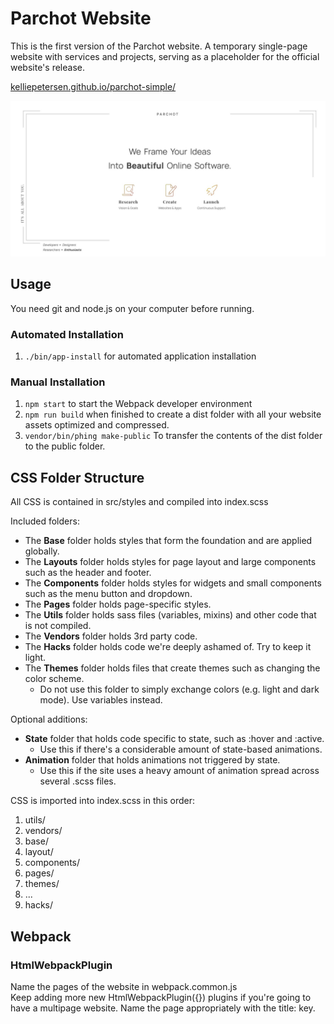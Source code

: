 # Parchot Website

This is the first version of the Parchot website. A temporary single-page website with services and projects, serving as a placeholder for the official website's release. 

[kelliepetersen.github.io/parchot-simple/](https://kelliepetersen.github.io/parchot-simple/ "Parchot website Link")

[![Screenshot of Parchot website](screenshot.jpg "Parchot Website Screenshot")](https://kelliepetersen.github.io/parchot-simple/ "Parchot website Link")

## Usage

You need git and node.js on your computer before running.  

### Automated Installation

1. ```./bin/app-install``` for automated application installation

### Manual Installation

1. ```npm start``` to start the Webpack developer environment
2. ```npm run build``` when finished to create a dist folder with all your website assets optimized and compressed.  
3. ```vendor/bin/phing make-public``` To transfer the contents of the dist folder to the public folder. 

## CSS Folder Structure

All CSS is contained in src/styles and compiled into index.scss  

Included folders:
* The **Base** folder holds styles that form the foundation and are applied globally.  
* The **Layouts** folder holds styles for page layout and large components such as the header and footer.  
* The **Components** folder holds styles for widgets and small components such as the menu button and dropdown.  
* The **Pages** folder holds page-specific styles.  
* The **Utils** folder holds sass files (variables, mixins) and other code that is not compiled.
* The **Vendors** folder holds 3rd party code.
* The **Hacks** folder holds code we're deeply ashamed of. Try to keep it light.
* The **Themes** folder holds files that create themes such as changing the color scheme.  
  * Do not use this folder to simply exchange colors (e.g. light and dark mode). Use variables instead.  

Optional additions:
* **State** folder that holds code specific to state, such as :hover and :active.  
  * Use this if there's a considerable amount of state-based animations.  
* **Animation** folder that holds animations not triggered by state.  
  * Use this if the site uses a heavy amount of animation spread across several .scss files.  

CSS is imported into index.scss in this order:
1. utils/
2. vendors/
3. base/
4. layout/
5. components/
6. pages/
7. themes/
8. ...
9. hacks/

## Webpack

### HtmlWebpackPlugin

Name the pages of the website in webpack.common.js  
Keep adding more new HtmlWebpackPlugin({}) plugins if you're going to have a multipage website. Name the page appropriately with the title: key.  
